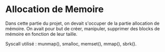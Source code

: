 # Allocation de Memoire

Dans cette partie du projet, on devait s'occuper de la partie allocation de mémoire. On avait pour but de créer, manipuler, supprimer des blocks de mémoire en fonction de leur taille. 

Syscall utilisé : munmap(), smalloc, memset(), mmap(), sbrk().
